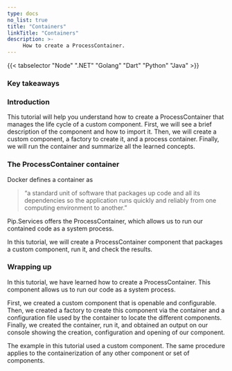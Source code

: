 ```yaml
---
type: docs
no_list: true
title: "Containers"
linkTitle: "Containers"
description: >-
     How to create a ProcessContainer.
---
```


{{< tabselector "Node" ".NET" "Golang" "Dart" "Python" "Java" >}}

### Key takeaways

### Introduction

This tutorial will help you understand how to create a ProcessContainer that manages the life cycle of a custom component. First, we will see a brief description of the component and how to import it. Then, we will create a custom component, a factory to create it, and a process container. Finally, we will run the container and summarize all the learned concepts.

### The ProcessContainer container

Docker defines a container as 

> “a standard unit of software that packages up code and all its dependencies so the application runs quickly and reliably from one computing environment to another.”

Pip.Services offers the ProcessContainer, which allows us to run our contained code as a system process.

In this tutorial, we will create a ProcessContainer component that packages a custom component, run it, and check the results.


### Wrapping up

In this tutorial, we have learned how to create a ProcessContainer. This component allows us to run our code as a system process. 

First, we created a custom component that is openable and configurable. Then, we created a factory to create this component via the container and a configuration file used by the container to locate the different components. Finally, we created the container, run it, and obtained an output on our console showing the creation, configuration and opening of our component.

The example in this tutorial used a custom component. The same procedure applies to the containerization of any other component or set of components.

